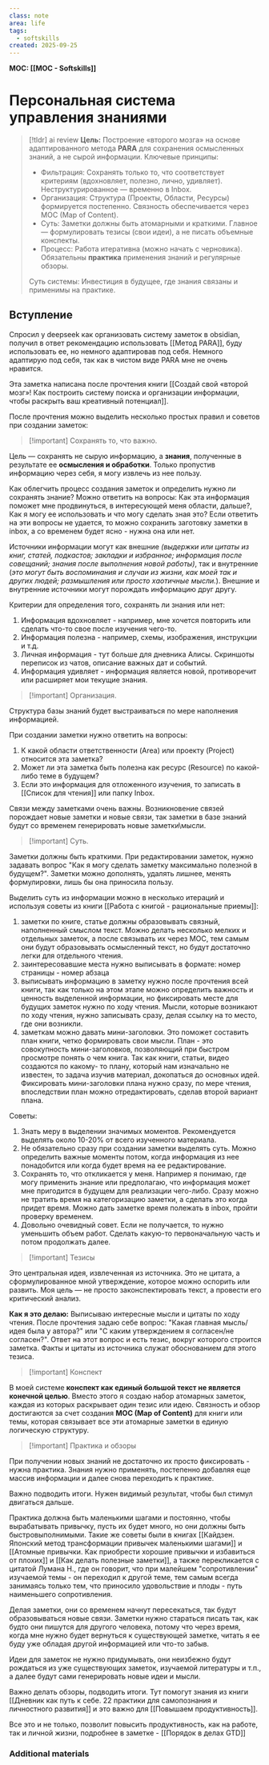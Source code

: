 ```yaml
---
class: note
area: life
tags:
  - softskills
created: 2025-09-25
---
```

**MOC: [[MOC - Softskills]]**

# Персональная система управления знаниями

> [!tldr] ai review
> **Цель:** Построение «второго мозга» на основе адаптированного метода **PARA** для сохранения осмысленных знаний, а не сырой информации.
> Ключевые принципы:
> - Фильтрация: Сохранять только то, что соответствует критериям (вдохновляет, полезно, лично, удивляет). Неструктурированное — временно в Inbox.    
> - Организация: Структура (Проекты, Области, Ресурсы) формируется постепенно. Связность обеспечивается через MOC (Map of Content).
> - Суть: Заметки должны быть атомарными и краткими. Главное — формулировать тезисы (свои идеи), а не писать объемные конспекты.
> - Процесс: Работа итеративна (можно начать с черновика). Обязательны **практика** применения знаний и регулярные обзоры.
> 
> Суть системы: Инвестиция в будущее, где знания связаны и применимы на практике.

## Вступление

Спросил у deepseek как организовать систему заметок в obsidian, получил в ответ рекомендацию использовать [[Метод PARA]], буду использовать ее, но немного адаптировав под себя.
Немного адаптирую под себя, так как в чистом виде PARA мне не очень нравится.

Эта заметка написана после прочтения книги [[Создай свой «второй мозг»! Как построить систему поиска и организации информации, чтобы раскрыть ваш креативный потенциал]].

После прочтения можно выделить несколько простых правил и советов при создании заметок:

>[!important] Сохранять то, что важно.

Цель — сохранять не сырую информацию, а **знания**, полученные в результате ее **осмысления и обработки**. Только пропустив информацию через себя, я могу извлечь из нее пользу.

Как облегчить процесс создания заметок и определить нужно ли сохранять знание? Можно ответить на вопросы: Как эта информация поможет мне продвинуться, в интересующей меня области, дальше?, Как я могу ее использовать и что могу сделать зная это? Если ответить на эти вопросы не удается, то можно сохранить заготовку заметки в inbox, а со временем будет ясно - нужна она или нет.

Источники информации могут как внешние *(выдержки или цитаты из книг, статей, подкастов; закладки и избранное; информация после совещаний; знания после выполнения новой работы)*, так и внутренние (*это могут быть воспоминания и случаи из жизни, как моей так и других людей; размышления или просто хаотичные мысли.*). Внешние и внутренние источники могут порождать информацию друг другу.

Критерии для определения того, сохранять ли знания или нет:
1. Информация вдохновляет -  например, мне хочется повторить или сделать что-то свое после изучения чего-то.
2. Информация полезна - например, схемы, изображения, инструкции и т.д.
3. Личная информация - тут больше для дневника Алисы. Скриншоты переписок из чатов, описание важных дат и событий.
4. Информация удивляет - информация является новой, противоречит или расширяет мои текущие знания.

>[!important] Организация.

Структура базы знаний будет выстраиваться по мере наполнения информацией.

При создании заметки нужно ответить на вопросы:
1. К какой области ответственности (Area) или проекту (Project) относится эта заметка?
2. Может ли эта заметка быть полезна как ресурс (Resource) по какой-либо теме в будущем?
3. Если это информация для отложенного изучения, то записать в [[Список для чтения]] или папку Inbox.

Связи между заметками очень важны. Возникновение связей порождает новые заметки и новые связи, так заметки в базе знаний будут со временем генерировать новые заметки\мысли.

>[!important] Суть.

Заметки должны быть краткими. При редактировании заметок, нужно задавать вопрос "Как я могу сделать заметку максимально полезной в будущем?". Заметки можно дополнять, удалять лишнее, менять формулировки, лишь бы она приносила пользу.

Выделить суть из информации можно в несколько итераций и используя советы из книги [[Работа с книгой - рациональные приемы]]:
1. заметки по книге, статье должны образовывать связный, наполненный смыслом текст. Можно делать несколько мелких и отдельных заметок, а после связывать их через MOC, тем самым они будут образовывать осмысленный текст, но будут достаточно легки для отдельного чтения.
2. заинтересовавшие места нужно выписывать в формате: номер страницы - номер абзаца
3. выписывать информацию в заметку нужно после прочтения всей книги, так как только на этом этапе можно определить важность и ценность выделенной информации, но фиксировать месте для будущих заметок нужно по ходу чтения. Мысли, которые возникают по ходу чтения, нужно записывать сразу, делая ссылку на то место, где они возникли.
4. заметкам можно давать мини-заголовки. Это поможет составить план книги, четко формировать свои мысли. План - это совокупность мини-заголовков, позволяющий при быстром просмотре понять о чем книга. Так как книги, статьи, видео создаются по какому- то плану, который нам изначально не известен, то задача изучив материал, докопаться до основных идей. Фиксировать мини-заголовки плана нужно сразу, по мере чтения, впоследствии план можно отредактировать, сделав второй вариант плана.

Советы:
1. Знать меру в выделении значимых моментов. Рекомендуется выделять около 10-20% от всего изученного материала.
2. Не обязательно сразу при создании заметки выделять суть. Можно определить важные моменты потом, когда информация из нее понадобится или когда будет время на ее редактирование.
3. Сохранять то, что откликается у меня. Например я понимаю, где могу применить знание или предполагаю, что информация может мне пригодится в будущем для реализации чего-либо. Сразу можно не тратить время на категоризацию заметки, а сделать это когда придет время. Можно дать заметке время полежать в inbox, пройти проверку временем.
4. Довольно очевидный совет. Если не получается, то нужно уменьшить объем работ. Сделать какую-то первоначальную часть и потом продолжать далее.

> [!important] Тезисы

Это центральная идея, извлеченная из источника. Это не цитата, а сформулированное мной утверждение, которое можно оспорить или развить. Моя цель — не просто законспектировать текст, а провести его критический анализ.

**Как я это делаю:** Выписываю интересные мысли и цитаты по ходу чтения. После прочтения задаю себе вопрос: "Какая главная мысль/идея была у автора?" или "С каким утверждением я согласен/не согласен?". Ответ на этот вопрос и есть тезис, вокруг которого строится заметка. Факты и цитаты из источника служат обоснованием для этого тезиса.

> [!important] Конспект

В моей системе **конспект как единый большой текст не является конечной целью**. Вместо этого я создаю набор атомарных заметок, каждая из которых раскрывает один тезис или идею. Связность и обзор достигаются за счет создания **MOC (Map of Content)** для книги или темы, которая связывает все эти атомарные заметки в единую логическую структуру.

> [!important] Практика и обзоры

При получении новых знаний не достаточно их просто фиксировать - нужна практика. Знания нужно применять, постепенно добавляя еще массив информации и далее снова переходить к практике.

Важно подводить итоги. Нужен видимый результат, чтобы был стимул двигаться дальше. 

Практика должна быть маленькими шагами и постоянно, чтобы вырабатывать привычку, пусть их будет много, но они должны быть быстровыполнимыми. Такие же советы были в книгах [[Кайдзен. Японский метод трансформации привычек маленькими шагами]] и [[Атомные привычки. Как приобрести хорошие привычки и избавиться от плохих]] и [[Как делать полезные заметки]], а также перекликается с цитатой Лумана Н., где он говорит, что при малейшем "сопротивлении" изучаемой темы - он переходил к другой теме, тем самым всегда занимаясь только тем, что приносило удовольствие и плоды - путь наименьшего сопротивления.

Делая заметки, они со временем начнут пересекаться, так будут образовываться новые связи. Заметки нужно стараться писать так, как будто они пишутся для другого человека, потому что через время, когда мне нужно будет вернуться к существующей заметке, читать я ее буду уже обладая другой информацией или что-то забыв.

Идеи для заметок не нужно придумывать, они неизбежно будут рождаться из уже существующих заметок, изучаемой литературы и т.п., а далее будут сами генерировать новые идеи и мысли.

Важно делать обзоры, подводить итоги. Тут помогут знания из книги [[Дневник как путь к себе. 22 практики для самопознания и личностного развития]] и это важно для [[Повышаем продуктивность]].

Все это и не только, позволит повысить продуктивность, как на работе, так и личной жизни, подробнее в заметке - [[Порядок в делах GTD]]

### Additional materials